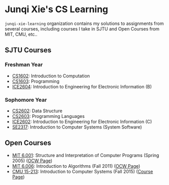 # Junqi Xie's CS Learning

`junqi-xie-learning` organization contains my solutions to assignments from several courses, including courses I take in SJTU and Open Courses from MIT, CMU, etc..

## SJTU Courses

### Freshman Year

* [CS1602](https://github.com/junqi-xie-learning/CS1602-Assignments): Introduction to Computation
* [CS1603](https://github.com/junqi-xie-learning/CS1603-Assignments): Programming
* [ICE2604](https://github.com/junqi-xie-learning/ICE2604-Assignments): Introduction to Engineering for Electronic Information (B)

### Sophomore Year

* [CS2602](https://github.com/junqi-xie-learning/CS2602-Assignments): Data Structure
* [CS2603](https://github.com/junqi-xie-learning/CS2603-Assignments): Programming Languages
* [ICE2602](https://github.com/junqi-xie-learning/ICE2602-Assignments): Introduction to Engineering for Electronic Information (C)
* [SE2317](https://github.com/junqi-xie-learning/ICS-Labs): Introduction to Computer Systems (System Software)

## Open Courses

* [MIT 6.001](https://github.com/junqi-xie-learning/SICP-Projects): Structure and Interpretation of Computer Programs (Spring 2005) ([OCW Page](https://ocw.mit.edu/courses/electrical-engineering-and-computer-science/6-001-structure-and-interpretation-of-computer-programs-spring-2005/))
* [MIT 6.006](https://github.com/junqi-xie-learning/6-006-Assignments): Introduction to Algorithms (Fall 2011) ([OCW Page](https://ocw.mit.edu/courses/electrical-engineering-and-computer-science/6-006-introduction-to-algorithms-fall-2011/))
* [CMU 15-213](https://github.com/junqi-xie-learning/ICS-Labs): Introduction to Computer Systems (Fall 2015) ([Course Page](http://www.cs.cmu.edu/afs/cs/academic/class/15213-f15/www/index.html))
